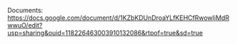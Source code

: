 Documents: 
https://docs.google.com/document/d/1KZbKDUnDroaYLfKEHCfRwowIjMdRwwuO/edit?usp=sharing&ouid=118226463003910132086&rtpof=true&sd=true
